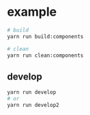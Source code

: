 # example

```sh
# build
yarn run build:components

# clean
yarn run clean:components
```

## develop

```sh
yarn run develop
# or
yarn run develop2
```
